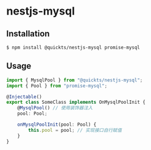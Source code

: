 # nestjs-mysql

## Installation

    $ npm install @quickts/nestjs-mysql promise-mysql

## Usage

```ts
import { MysqlPool } from "@quickts/nestjs-mysql";
import { Pool } from "promise-mysql";

@Injectable()
export class SomeClass implements OnMysqlPoolInit {
    @MysqlPool() // 使用装饰器注入
    pool: Pool;

    onMysqlPoolInit(pool: Pool) {
        this.pool = pool; // 实现接口自行赋值
    }
}
```
